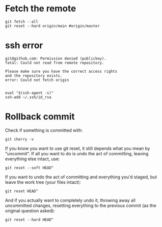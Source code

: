 # Fetch the remote 

```
git fetch --all
git reset --hard origin/main #origin/master
```

# ssh error

```
git@github.com: Permission denied (publickey).
fatal: Could not read from remote repository.

Please make sure you have the correct access rights
and the repository exists.
error: Could not fetch origin


eval "$(ssh-agent -s)"
ssh-add ~/.ssh/id_rsa
```


# Rollback commit

Check if something is committed with:

```
git cherry -v
```

If you know you want to use git reset, it still depends what you mean by "uncommit". If all you want to do is undo the act of committing, leaving everything else intact, use:
```
git reset --soft HEAD^
```
If you want to undo the act of committing and everything you'd staged, but leave the work tree (your files intact):
```
git reset HEAD^
```
And if you actually want to completely undo it, throwing away all uncommitted changes, resetting everything to the previous commit (as the original question asked):
```
git reset --hard HEAD^
```


